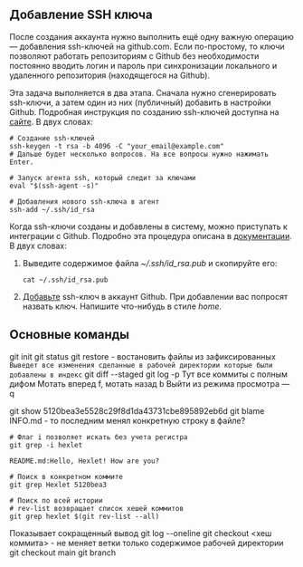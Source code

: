 ## Добавление SSH ключа

После создания аккаунта нужно выполнить ещё одну важную операцию — добавления ssh-ключей на github.com. Если по-простому, то ключи позволяют работать репозиториям с Github без необходимости постоянно вводить логин и пароль при синхронизации локального и удаленного репозитория (находящегося на Github).

Эта задача выполняется в два этапа. Сначала нужно сгенерировать ssh-ключи, а затем один из них (публичный) добавить в настройки Github. Подробная инструкция по созданию ssh-ключей доступна на [сайте](https://docs.github.com/en/github/authenticating-to-github/generating-a-new-ssh-key-and-adding-it-to-the-ssh-agent). В двух словах:

```
# Создание ssh-ключей
ssh-keygen -t rsa -b 4096 -C "your_email@example.com"
# Дальше будет несколько вопросов. На все вопросы нужно нажимать Enter.

# Запуск агента ssh, который следит за ключами
eval "$(ssh-agent -s)"

# Добавления нового ssh-ключа в агент
ssh-add ~/.ssh/id_rsa
```

Когда ssh-ключи созданы и добавлены в систему, можно приступать к интеграции с Github. Подробно эта процедура описана в [документации](https://docs.github.com/en/github/authenticating-to-github/adding-a-new-ssh-key-to-your-github-account). В двух словах:

1.  Выведите содержимое файла _~/.ssh/id_rsa.pub_ и скопируйте его:
    
    ```
    cat ~/.ssh/id_rsa.pub
    ```
    
2.  [Добавьте](https://github.com/settings/keys) ssh-ключ в аккаунт Github. При добавлении вас попросят назвать ключ. Напишите что-нибудь в стиле _home_.

## Основные команды
git init
git status
git restore - востановить файлы из зафиксированных
`Выведет все изменения сделанные в рабочей директории которые были добавлены в индекс`
git diff --staged
git log -p
Тут все коммиты с полным дифом
Мотать вперед f, мотать назад b
Выйти из режима просмотра — q

git show 5120bea3e5528c29f8d1da43731cbe895892eb6d
git blame INFO.md - то последним менял конкретную строку в файле?

```
# Флаг i позволяет искать без учета регистра
git grep -i hexlet

README.md:Hello, Hexlet! How are you?

# Поиск в конкретном коммите
git grep Hexlet 5120bea3

# Поиск по всей истории
# rev-list возвращает список хешей коммитов
git grep hexlet $(git rev-list --all)
```


Показывает сокращенный вывод
git log --oneline
git checkout <хеш коммита> - не меняет ветки только содержимое рабочей директории
git checkout main
git branch